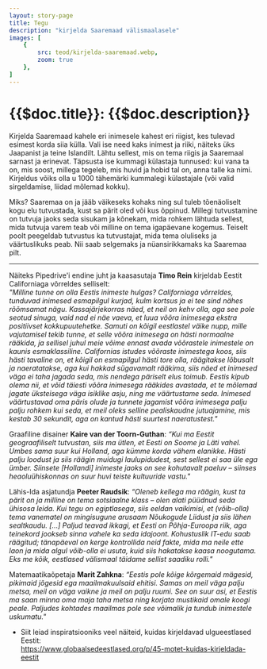 ```yaml
---
layout: story-page
title: Tegu
description: "kirjelda Saaremaad välismaalasele"
images: [
    {
        src: teod/kirjelda-saaremaad.webp,
        zoom: true
    },
]
---
```


# {{$doc.title}}: {{$doc.description}}

Kirjelda Saaremaad kahele eri inimesele kahest eri riigist, kes tulevad esimest korda siia külla. Vali ise need kaks inimest ja riiki, näiteks üks Jaapanist ja teine Islandilt. Lähtu sellest, mis on tema riigis ja Saaremaal sarnast ja erinevat. Täpsusta ise kummagi külastaja tunnused: kui vana ta on, mis soost, millega tegeleb, mis huvid ja hobid tal on, anna talle ka nimi. Kirjeldus võiks olla u 1000 tähemärki kummalegi külastajale (või valid sirgeldamise, liidad mõlemad kokku).

Miks? Saaremaa on ja jääb väikeseks kohaks ning sul tuleb tõenäoliselt kogu elu tutvustada, kust sa pärit oled või kus õppinud. Millegi tutvustamine on tutvuja jaoks seda sisukam ja kõnekam, mida rohkem lähtuda sellest, mida tutvuja varem teab või milline on tema igapäevane kogemus. Teiselt poolt peegeldab tutvustus ka tutvustajat, mida tema oluliseks ja väärtuslikuks peab. Nii saab selgemaks ja nüansirikkamaks ka Saaremaa pilt.

<hr />

Näiteks Pipedrive'i endine juht ja kaasasutaja **Timo Rein** kirjeldab Eestit Californiaga võrreldes selliselt: \
*"Milline tunne on olla Eestis inimeste hulgas? Californiaga võrreldes, tunduvad inimesed esmapilgul kurjad, kulm kortsus ja ei tee sind nähes rõõmsamat nägu. Kassajärjekorras näed, et neil on kehv olla, aga see pole seotud sinuga, vaid nad ei näe vaeva, et luua võõra inimesega ekstra positiivset kokkupuutehetke. Samuti on kõigil eestlastel väike nupp, mille vajutamisel tekib tunne, et selle võõra inimesega on hästi normaalne rääkida, ja sellisel juhul meie võime ennast avada võõrastele inimestele on kaunis esmaklassiline. Californias istudes võõraste inimestega koos, siis hästi tavaline on, et kõigil on esmapilgul hästi tore olla, räägitakse lõbusalt ja naeratatakse, aga kui hakkad sügavamalt rääkima, siis näed et inimesed väga ei taha jagada seda, mis nendega päriselt elus toimub. Eestis kipub olema nii, et võid täiesti võõra inimesega rääkides avastada, et te mõlemad jagate üksteisega väga isiklike asju, ning me väärtustame seda. Inimesed väärtustavad oma päris olude ja tunnete jagamist võõra inimesega palju palju rohkem kui seda, et meil oleks selline pealiskaudne jutuajamine, mis kestab 30 sekundit, aga on kantud hästi suurtest naeratustest."*

Graafiline disainer **Kaire van der Toorn-Guthan**: *“Kui ma Eestit geograafiliselt tutvustan, siis ma ütlen, et Eesti on Soome ja Läti vahel. Umbes sama suur kui Holland, aga kümme korda vähem elanikke. Hästi palju loodust ja siis räägin muidugi laulupidudest, sest sellest ei saa üle ega ümber. Siinsete \[Hollandi\] inimeste jaoks on see kohutavalt paeluv – siinses heaoluühiskonnas on suur huvi teiste kultuuride vastu."*

Lähis-Ida asjatundja **Peeter Raudsik**: *“Oleneb kellega ma räägin, kust ta pärit on ja milline on tema sotsiaalne klass – olen alati püüdnud seda ühisosa leida. Kui tegu on egiptlasega, siis eeldan vaikimisi, et (võib-olla) tema vanematel on mingisugune arusaam Nõukogude Liidust ja siis lähen sealtkaudu. \[…\] Paljud teavad ikkagi, et Eesti on Põhja-Euroopa riik, aga teinekord jookseb sinna vahele ka seda idajoont. Kohustuslik IT-edu saab räägitud; tänapäeval on kerge kontrollida neid fakte, mida ma neile ette laon ja mida algul võib-olla ei usuta, kuid siis hakatakse kaasa noogutama. Eks me kõik, eestlased välismaal täidame sellist saadiku rolli."*

Matemaatikaõpetaja **Marit Zahkna**: *“Eestis pole kõige kõrgemaid mägesid, pikimaid jõgesid ega maailmakuulsaid ehitisi. Samas on meil väga palju metsa, meil on väga vaikne ja meil on palju ruumi. See on suur asi, et Eestis ma saan minna oma maja taha metsa ning korjata mustikaid omale koogi peale. Paljudes kohtades maailmas pole see võimalik ja tundub inimestele uskumatu."*


<details-wrapper summary="Lisaks" icon="icon-park-outline:six-points">

- Siit leiad inspiratsiooniks veel näiteid, kuidas kirjeldavad ulgueestlased Eestit: \
https://www.globaalsedeestlased.org/p/45-motet-kuidas-kirjeldada-eestit

</details-wrapper>

